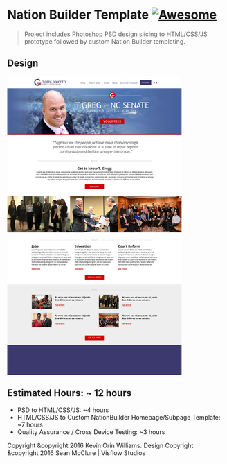 # Nation Builder Template [![Awesome](https://cdn.rawgit.com/sindresorhus/awesome/d7305f38d29fed78fa85652e3a63e154dd8e8829/media/badge.svg)](https://github.com/sindresorhus/awesome)

>Project includes Photoshop PSD design slicing to HTML/CSS/JS prototype followed by custom Nation Builder templating.

## Design
<img src="https://raw.githubusercontent.com/kevinorin/tgreg-nationbuilder-theme/master/original-mockup-thumb.jpg" alt="Mockup" width="80%" style="margin:0 auto;" align="center"/>


## Estimated Hours: ~ 12 hours
- PSD to HTML/CSS/JS: ~4 hours
- HTML/CSS/JS to Custom NationBuilder Homepage/Subpage Template: ~7 hours
- Quality Assurance / Cross Device Testing: ~3 hours


Copyright &copyright 2016 Kevin Orin Williams.
Design Copyright &copyright 2016 Sean McClure | Visflow Studios